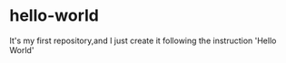 # hello-world
It's my first repository,and I just create it following the instruction 'Hello World' 
